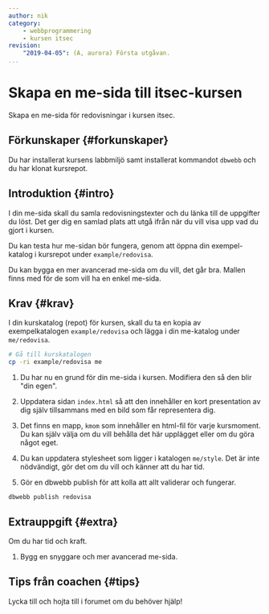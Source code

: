 ```yaml
---
author: nik
category:
    - webbprogrammering
    - kursen itsec
revision:
    "2019-04-05": (A, aurora) Första utgåvan.
...
```

Skapa en me-sida till itsec-kursen
==================================

Skapa en me-sida för redovisningar i kursen itsec.

<!--more-->



Förkunskaper {#forkunskaper}
-----------------------

Du har installerat kursens labbmiljö samt installerat kommandot `dbwebb` och du har klonat kursrepot.



Introduktion {#intro}
-----------------------

I din me-sida skall du samla redovisningstexter och du länka till de uppgifter du löst. Det ger dig en samlad plats att utgå ifrån när du vill visa upp vad du gjort i kursen.

Du kan testa hur me-sidan bör fungera, genom att öppna din exempel-katalog i kursrepot under `example/redovisa`.

Du kan bygga en mer avancerad me-sida om du vill, det går bra. Mallen finns med för de som vill ha en enkel me-sida.



Krav {#krav}
-----------------------

I din kurskatalog (repot) för kursen, skall du ta en kopia av exempelkatalogen `example/redovisa` och lägga i din me-katalog under `me/redovisa`.

```bash
# Gå till kurskatalogen
cp -ri example/redovisa me
```

1. Du har nu en grund för din me-sida i kursen. Modifiera den så den blir "din egen".

1. Uppdatera sidan `index.html` så att den innehåller en kort presentation av dig själv tillsammans med en bild som får representera dig.

1. Det finns en mapp, `kmom` som innehåller en html-fil för varje kursmoment. Du kan själv välja om du vill behålla det här upplägget eller om du göra något eget.

1. Du kan uppdatera stylesheet som ligger i katalogen `me/style`. Det är inte nödvändigt, gör det om du vill och känner att du har tid.

1. Gör en dbwebb publish för att kolla att allt validerar och fungerar.

```text
dbwebb publish redovisa
```



Extrauppgift {#extra}
-----------------------

Om du har tid och kraft.

1. Bygg en snyggare och mer avancerad me-sida.



Tips från coachen {#tips}
-----------------------

Lycka till och hojta till i forumet om du behöver hjälp!
